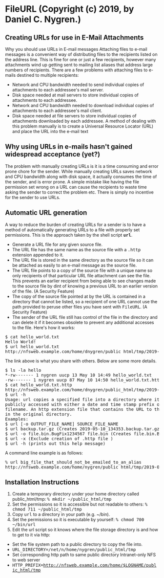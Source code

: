 # FileURL (Copyright (c) 2019, by Daniel C. Nygren.)
## Creating URLs for use in E-Mail Attachments
Why you should use URLs in E-mail messages
Attaching files to e-mail messages is a convenient way of distributing files to the
recipients listed on the address line. This is fine for one or just a few recipients,
however many attachments wind up getting sent to mailing list aliases that address
large numbers of recipients. There are a few problems with attaching files to e-mails
destined to multiple recipients:
*   Network and CPU bandwidth needed to send individual copies of attachments to each
addressee's mail server.
*   Disk space needed at mail servers to store individual copies of attachments to each
addressee.
*   Network and CPU bandwidth needed to download individual copies of attachments to each
addressee's mail client.
*   Disk space needed at file servers to store individual copies of attachments downloaded
by each addressee. A method of dealing with this problem manually is to create a Universal
Resource Locator (URL) and place the URL into the e-mail text

## Why using URLs in e-mails hasn't gained widespread acceptance (yet?)
The problem with manually creating URLs is it is a time consuming and error prone chore
for the sender. While manually creating URLs saves network and CPU bandwidth along with
disk space, it actually consumes the time of the sender, and is error prone. A simple
mistake like having the file permission set wrong on a URL can cause the recipients to
waste time asking the sender to correct the problem etc. There is simply no incentive for
the sender to use URLs.
## Automatic URL generation
A way to reduce the burden of creating URLs for a sender is to have a method of
automatically generating URLs to a file with properly set permissions. This is the
approach taken by the shell script **<tt>url</tt>**.
*   Generate a URL file for any given source file.
*   The URL file has the same name as the source file with a <tt>.http</tt> extension
appended to it.
*   The URL file is stored in the same directory as the source file so it can be
attached as easily to an e-mail message as the source file.
*   The URL file points to a copy of the source file with a unique name so only
recipients of that particular URL file attachment can see the file.
This prevents an earlier recipient from being able to see changes made to the source file
by dint of knowing a previous URL to an earlier version of the file. (A Security Feature)
*   The copy of the source file pointed at by the URL is contained in a directory that
cannot be listed, so a recipient of one URL cannot use the path provided to peruse other
files you have sent with <tt>FileURL</tt>. (A Security Feature)
*   The sender of the URL file still has control of the file in the directory and can
delete it if it becomes obsolete to prevent any additional accesses to the file.
Here's how it works:
<pre>$ cat hello_world.txt
Hello World!
$ url hello_world.txt
http://nfsweb.example.com/home/dnygren/public_html/tmp/2019-05-10_145004.hello_world.txt
</pre>
The link above is what you share with others. Below are some more details.
<pre>$ ls -la hello
*-rw------- 1 nygren uucp 13 May 10 14:49 hello_world.txt
-rw------- 1 nygren uucp 87 May 10 14:50 hello_world.txt.http
$ cat hello_world.txt.http
http://nfsweb.example.com/home/dnygren/public_html/tmp/2019-05-10_145004.hello_world.txt
$ url -h
Usage: url copies a specified file into a directory where it can be
publicly accessed with either a date and time stamp prefix or a user provided
filename. An http extension file that contains the URL to that file is placed
in the original directory.
Examples:
$ url [-o OUTPUT_FILE_NAME] SOURCE_FILE_NAME
$ url backup.tar.gz (Creates 2019-05-10_134353.backup.tar.gz)
$ url -o file.bin.BugFix1234567 file.bin (Creates file.bin.BugFix1234567)
$ url -x (Exclude creation of .http file )
$ url -h (prints out this help message)
</pre>
A command line example is as follows:
<pre>
% url big_file_that_should_not_be_emailed_to_an_alias
http://nfsweb.example.com/home/nygren/public_html/tmp/2019-05-10_145004.big_file_that_should_not_be_emailed_to_an_alias
</pre>
## Installation Instructions
1.  Create a temporary directory under your home directory called public_html/tmp:
<tt>% mkdir ~/public_html/tmp</tt>
2.  Set the permissions so it is accessible but not readable to others:
<tt>% chmod 711 ~/public_html/tmp</tt>
3.  Copy <tt>url</tt> to a directory in your path (e.g. ~/bin).
4.  Set the permissions so it is executable by yourself:
<tt>% chmod 700 ~/bin/url</tt>
5.  Edit the url script so it knows where the file storage directory is and how to get to
it via http:
*   Set the file system path to a public directory to copy the file into.
*   <tt>URL_DIRECTORY=/net/n/home/nygren/public_html/tmp</tt>
*   Set corresponding http path to same public directory Intranet-only NFS to web server
*   <tt>HTTP_PREFIX=http://nfsweb.example.com/home/$LOGNAME/public_html/tmp</tt>
